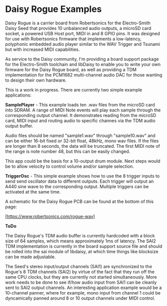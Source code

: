 Daisy Rogue Examples
==================================

Daisy Rogue is a carrier board from Robertsonics for the Electro-Smith Daisy Seed
that provides 10 unbalanced audio outputs, a microSD card socket, a powered USB
Host port, MIDI in and 8 GPIO pins. It was designed for use with Robertsonics
firmware that implements a low-latency, polyphonic embedded audio player similar
to the WAV Trigger and Tsunami but with increased MIDI capabilities.

As service to the Daisy community, I'm providing a board support package for the
Electro-Smith toolchain and libDaisy to enable you to write your own firmware for
the Daisy Rogue board, as well as providing a TDM implementation for the PCM1682
multi-channel audio DAC for those wanting to design their own hardware.

This is a work in progress. There are currently two simple example applications:

**SamplePlayer** - This example loads ten .wav files from the microSD card into
SDRAM. A range of MIDI Note events will play each sample through the corresponding
output channel. It demonstrates reading from the microSD card, MIDI input and
routing audio to specific channes via the TDM audio output buffer.

Audio files should be named "sample1.wav" through "sample10.wav" and can be either
16-bit fixed or 32-bit float, 48kHz, mono wav files. If the files are longer than
8 seconds, the data will be truncated. The first MIDI note of the range is note
number 48, but this can be easily changed.

This app could be the basis for a 10-output drum module. Next steps would be to
allow velocity to control volume and/or sample selection.

**TriggerOsc** - This simple example shows how to use the 8 trigger inputs to
send send oscillator data to different outputs. Each trigger will output an A440
sine wave to the corresponding output. Multiple triggers can be activated at the
same time.

A schematic for the Daisy Rogue PCB can be found at the bottom of this page:

[https://www.robertsonics.com/rogue-wav]

**ToDo**

The Daisy Rogue's TDM audio buffer is currently hardcoded with a block size of 64
samples, which means approximately 1ms of latency. The SAI2 TDM implementation
is currently in the board support source file and should be rolled into the sai
module of libdaisy, at which time things like blocksize can be made adjustable.

The Seed's stereo input/output channels (SAI1) are synchronized to the Rogue's 8
TDM channels (SAI2) by virtue of the fact that they run off the same CPU clocks,
but they are currently not started simultaneously. More work needs to be done to
see if/how audio input from SAI1 can be cleanly sent to SAI2 output channels. An
interesting application example would be a 10-channel panner, where for example,
mono input from channel 1 could be dyncamically panned around 8 or 10 output
channels under MIDI control.

